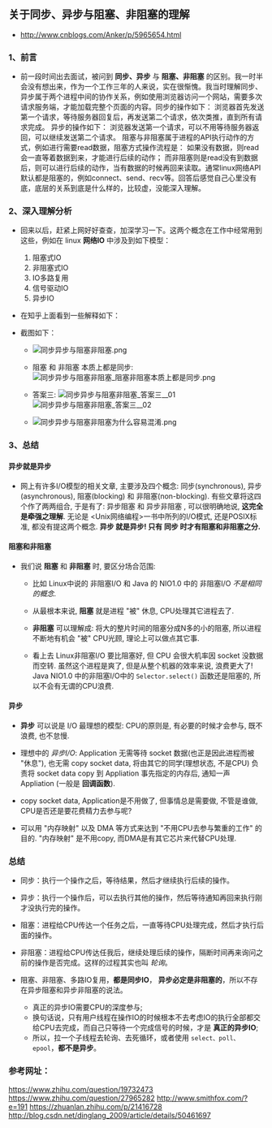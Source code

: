 ## 关于同步、异步与阻塞、非阻塞的理解
* http://www.cnblogs.com/Anker/p/5965654.html

### 1、前言
* 前一段时间出去面试，被问到 __同步、异步__ 与 __阻塞、非阻塞__ 的区别。我一时半会没有想出来，作为一个工作三年的人来说，实在很惭愧。我当时理解同步、异步属于两个进程中间的协作关系，例如使用浏览器访问一个网站，需要多次请求服务端，才能加载完整个页面的内容。同步的操作如下： 浏览器首先发送第一个请求，等待服务器回复后，再发送第二个请求，依次类推，直到所有请求完成。 异步的操作如下： 浏览器发送第一个请求，可以不用等待服务器返回，可以继续发送第二个请求。 阻塞与非阻塞属于进程的API执行动作的方式，例如进行需要read数据，阻塞方式操作流程是： 如果没有数据，则read会一直等着数据到来，才能进行后续的动作； 而非阻塞则是read没有到数据后，则可以进行后续的动作，当有数据的时候再回来读取。通常linux网络API默认都是阻塞的，例如connect、send、recv等。回答后感觉自己心里没有底，底层的关系到底是什么样的，比较虚，没能深入理解。


### 2、深入理解分析　　
* 回来以后，赶紧上网好好查查，加深学习一下。这两个概念在工作中经常用到这些，例如在 linux __网络IO__ 中涉及到如下模型：
    1. 阻塞式IO
    2. 非阻塞式IO
    3. IO多路复用
    4. 信号驱动IO
    5. 异步IO

* 在知乎上面看到一些解释如下：

* 截图如下：
    * ![同步异步与阻塞非阻塞.png](./images/同步异步与阻塞非阻塞.png)

    * 阻塞 和 非阻塞 本质上都是同步: ![同步异步与阻塞非阻塞_阻塞非阻塞本质上都是同步.png](./images/同步异步与阻塞非阻塞_阻塞非阻塞本质上都是同步.png)

    * 答案三: ![同步异步与阻塞非阻塞_答案三__01](./images/同步异步与阻塞非阻塞_答案三__01.png) ![同步异步与阻塞非阻塞_答案三__02](./images/同步异步与阻塞非阻塞_答案三__02.png)

    * ![同步异步与阻塞非阻塞为什么容易混淆.png](./images/同步异步与阻塞非阻塞为什么容易混淆.png)


### 3、总结
#### 异步就是异步
* 网上有许多I/O模型的相关文章, 主要涉及四个概念: 同步(synchronous),  异步(asynchronous),  阻塞(blocking) 和 非阻塞(non-blocking). 有些文章将这四个作了两两组合, 于是有了: 异步阻塞 和   异步非阻塞 , 可以很明确地说, __这完全是牵强之理解__. 无论是 <Unix网络编程>一书中所列的I/O模式, 还是POSIX标准, 都没有提这两个概念. __异步 就是异步! 只有 同步 时才有阻塞和非阻塞之分.__

#### 阻塞和非阻塞
* 我们说 __阻塞__ 和 __非阻塞__ 时, 要区分场合范围:
    * 比如 Linux中说的 非阻塞I/O 和 Java 的 NIO1.0 中的 非阻塞I/O _不是相同的概念_. 

    * 从最根本来说, __阻塞__ 就是进程 "被" 休息, CPU处理其它进程去了. 

    * __非阻塞__ 可以理解成: 将大的整片时间的阻塞分成N多的小的阻塞, 所以进程不断地有机会 "被" CPU光顾, 理论上可以做点其它事. 

    * 看上去 Linux非阻塞I/O 要比阻塞好, 但 CPU 会很大机率因 socket 没数据而空转. 虽然这个进程是爽了, 但是从整个机器的效率来说, 浪费更大了!  Java NIO1.0 中的非阻塞I/O中的 `Selector.select()` 函数还是阻塞的, 所以不会有无谓的CPU浪费.

#### 异步
* __异步__ 可以说是 I/O 最理想的模型: CPU的原则是, 有必要的时候才会参与, 既不浪费, 也不怠慢.

* 理想中的 _异步I/O_: Application 无需等待 socket 数据(也正是因此进程而被 "休息"), 也无需 copy socket data, 将由其它的同学(理想状态, 不是CPU) 负责将 socket data copy 到 Appliation 事先指定的内存后, 通知一声 Appliation (一般是 __回调函数__).

* copy socket data, Application是不用做了, 但事情总是需要做, 不管是谁做, CPU是否还是要花费精力去参与呢?

* 可以用 "内存映射" 以及 DMA 等方式来达到 "不用CPU去参与繁重的工作" 的目的. "内存映射" 是不用copy, 而DMA是有其它芯片来代替CPU处理.


### 总结
* 同步：执行一个操作之后，等待结果，然后才继续执行后续的操作。

* 异步：执行一个操作后，可以去执行其他的操作，然后等待通知再回来执行刚才没执行完的操作。

* 阻塞：进程给CPU传达一个任务之后，一直等待CPU处理完成，然后才执行后面的操作。

* 非阻塞：进程给CPU传达任我后，继续处理后续的操作，隔断时间再来询问之前的操作是否完成。这样的过程其实也叫 _轮询_。

* 阻塞、非阻塞、多路IO复用，__都是同步IO__， __异步必定是非阻塞的__，所以不存在异步阻塞和异步非阻塞的说法。
    * 真正的异步IO需要CPU的深度参与;
    * 换句话说，只有用户线程在操作IO的时候根本不去考虑IO的执行全部都交给CPU去完成，而自己只等待一个完成信号的时候，才是 __真正的异步IO__;
    * 所以，拉一个子线程去轮询、去死循环，或者使用 `select、poll、epool`，__都不是异步__。


### 参考网址：
https://www.zhihu.com/question/19732473
https://www.zhihu.com/question/27965282
http://www.smithfox.com/?e=191
https://zhuanlan.zhihu.com/p/21416728
http://blog.csdn.net/dinglang_2009/article/details/50461697
